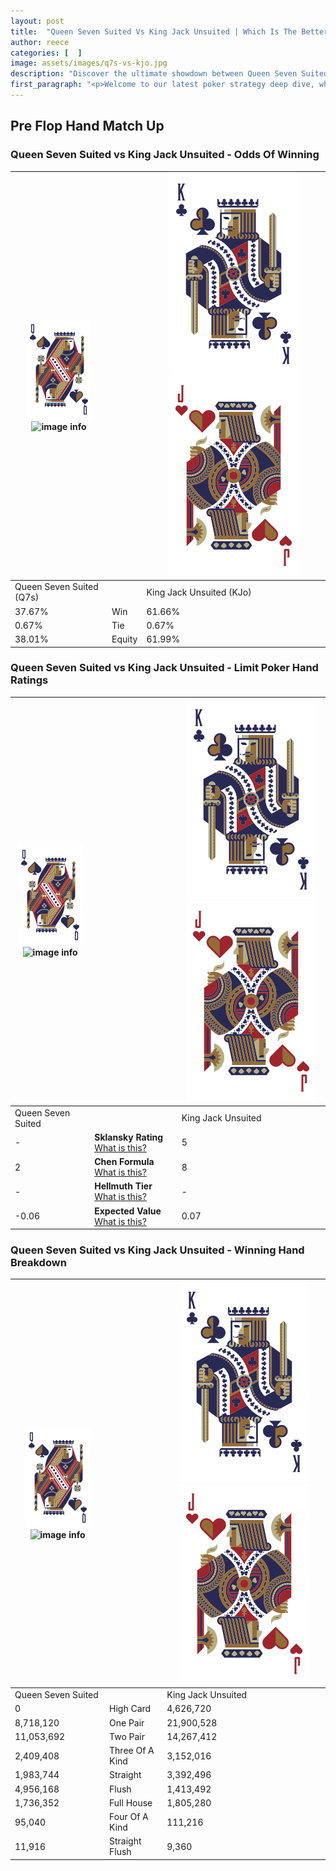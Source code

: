 ```yaml
---
layout: post
title:  "Queen Seven Suited Vs King Jack Unsuited | Which Is The Better Hand In Poker? A Complete Guide"
author: reece
categories: [  ]
image: assets/images/q7s-vs-kjo.jpg
description: "Discover the ultimate showdown between Queen Seven Suited and King Jack Unsuited in poker! Uncover the odds, strategies, and scenarios where one hand triumphs over the other. Get ready to up your poker game with this thrilling analysis."
first_paragraph: "<p>Welcome to our latest poker strategy deep dive, where we're pitting two distinct hands against each other in a high-stakes showdown: Queen Seven Suited vs King Jack Unsuited.</p><p>In the dynamic world of poker, every decision counts, and knowing which hand holds the upper hand is key to your success at the table.</p><p>In this article, we'll dissect these two hands, explore the scenarios where one dominates the other, and equip you with the knowledge to make strategic choices that can tip the odds in your favor.</p><p>Get ready to unravel the intriguing dynamics of these poker hands and elevate your game to new heights.</p>"
---
```




[comment]: # (sp0)

## Pre Flop Hand Match Up

<div class="table hand-ratings" markdown="1"> 



### Queen Seven Suited vs King Jack Unsuited - Odds Of Winning


    
| ![image info](assets/images/hand1/Q.png) ![image info](assets/images/hand1/7s.png) |  | ![image info](assets/images/hand2/K.png) ![image info](assets/images/hand2/Jo.png) |
| -------- | -------- | -------- |
| Queen Seven Suited (Q7s) |  | King Jack Unsuited (KJo) |
| 37.67% | Win | 61.66% |
| 0.67% | Tie | 0.67% |
| 38.01% | Equity | 61.99% |




[comment]: # (sp1)



### Queen Seven Suited vs King Jack Unsuited - Limit Poker Hand Ratings


    
| ![image info](assets/images/hand1/Q.png) ![image info](assets/images/hand1/7s.png) |  | ![image info](assets/images/hand2/K.png) ![image info](assets/images/hand2/Jo.png) |
| -------- | -------- | -------- |
| Queen Seven Suited |  | King Jack Unsuited |
| - | **Sklansky Rating** [What is this?](/sklansky-rating-explained) | 5 |
| 2 | **Chen Formula** [What is this?](/chen-formula-explained) | 8 |
| - | **Hellmuth Tier** [What is this?](/Hellmuth-tier-explained) | - |
| -0.06 | **Expected Value** [What is this?](/expected-value-explained) | 0.07 |




[comment]: # (sp2)



### Queen Seven Suited vs King Jack Unsuited - Winning Hand Breakdown


    
| ![image info](assets/images/hand1/Q.png) ![image info](assets/images/hand1/7s.png) |  | ![image info](assets/images/hand2/K.png) ![image info](assets/images/hand2/Jo.png) |
| -------- | -------- | -------- |
| Queen Seven Suited |  | King Jack Unsuited |
| 0 | High Card | 4,626,720 |
| 8,718,120 | One Pair | 21,900,528 |
| 11,053,692 | Two Pair | 14,267,412 |
| 2,409,408 | Three Of A Kind | 3,152,016 |
| 1,983,744 | Straight | 3,392,496 |
| 4,956,168 | Flush | 1,413,492 |
| 1,736,352 | Full House | 1,805,280 |
| 95,040 | Four Of A Kind | 111,216 |
| 11,916 | Straight Flush | 9,360 |




[comment]: # (sp3)



</div>

[comment]: # (sp4)



[comment]: # (sp5)

